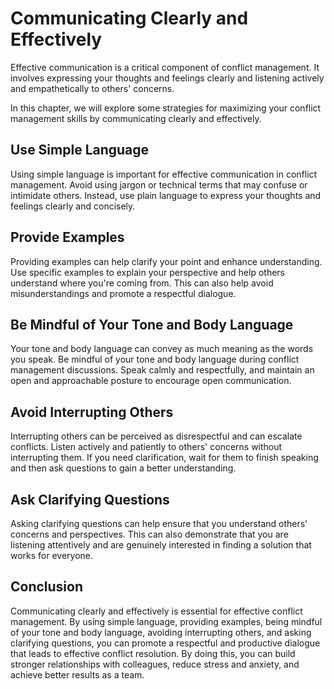Communicating Clearly and Effectively
============================================================================================

Effective communication is a critical component of conflict management. It involves expressing your thoughts and feelings clearly and listening actively and empathetically to others' concerns.

In this chapter, we will explore some strategies for maximizing your conflict management skills by communicating clearly and effectively.

Use Simple Language
-------------------

Using simple language is important for effective communication in conflict management. Avoid using jargon or technical terms that may confuse or intimidate others. Instead, use plain language to express your thoughts and feelings clearly and concisely.

Provide Examples
----------------

Providing examples can help clarify your point and enhance understanding. Use specific examples to explain your perspective and help others understand where you're coming from. This can also help avoid misunderstandings and promote a respectful dialogue.

Be Mindful of Your Tone and Body Language
-----------------------------------------

Your tone and body language can convey as much meaning as the words you speak. Be mindful of your tone and body language during conflict management discussions. Speak calmly and respectfully, and maintain an open and approachable posture to encourage open communication.

Avoid Interrupting Others
-------------------------

Interrupting others can be perceived as disrespectful and can escalate conflicts. Listen actively and patiently to others' concerns without interrupting them. If you need clarification, wait for them to finish speaking and then ask questions to gain a better understanding.

Ask Clarifying Questions
------------------------

Asking clarifying questions can help ensure that you understand others' concerns and perspectives. This can also demonstrate that you are listening attentively and are genuinely interested in finding a solution that works for everyone.

Conclusion
----------

Communicating clearly and effectively is essential for effective conflict management. By using simple language, providing examples, being mindful of your tone and body language, avoiding interrupting others, and asking clarifying questions, you can promote a respectful and productive dialogue that leads to effective conflict resolution. By doing this, you can build stronger relationships with colleagues, reduce stress and anxiety, and achieve better results as a team.
